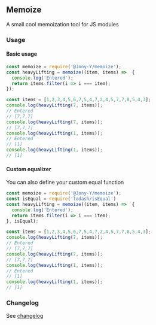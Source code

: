 ## Memoize
A small cool memoization tool for JS modules

### Usage

#### Basic usage
```javascript
const memoize = require('@Jony-Y/memoize');
const heavyLifting = memoize((item, items) =>  {
  console.log('Entered');
  return items.filter(i => i === item);
});

const items = [1,2,3,4,5,6,7,5,4,7,2,4,5,7,7,8,5,4,3];
console.log(heavyLifting(7, items));
// Entered
// [7,7,7]
console.log(heavyLifting(7, items));
// [7,7,7]
console.log(heavyLifting(1, items));
// Entered
// [1]
console.log(heavyLifting(1, items));
// [1]
``` 

#### Custom equalizer
You can also define your custom equal function  

```javascript
const memoize = require('@Jony-Y/memoize');
const isEqual = require('lodash/isEqual')
const heavyLifting = memoize((item, items) =>  {
  console.log('Entered');
  return items.filter(i => i === item);
}, isEqual);

const items = [1,2,3,4,5,6,7,5,4,7,2,4,5,7,7,8,5,4,3];
console.log(heavyLifting(7, items));
// Entered
// [7,7,7]
console.log(heavyLifting(7, items));
// [7,7,7]
console.log(heavyLifting(1, items));
// Entered
// [1]
console.log(heavyLifting(1, items));
// [1]
``` 

### Changelog 
See [changelog](https://github.com/Jony-Y/memoize/blob/master/CHANGELOG.md)